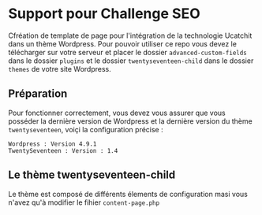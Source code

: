 # Support pour Challenge SEO
Cfréation de template de page pour l'intégration de la technologie Ucatchit dans un thème Wordpress. Pour pouvoir utiliser ce repo vous devez le télécharger sur votre serveur et placer le dossier `advanced-custom-fields` dans le dossier `plugins` et le dossier `twentyseventeen-child` dans le dossier `themes` de votre site Wordpress.

## Préparation
Pour fonctionner correctement, vous devez vous assurer que vous posséder la dernière version de Wordpress et la dernière version du thème `twentyseventeen`, voiçi la configuration précise :
```
Wordpress : Version 4.9.1
TwentySeventeen : Version : 1.4
```

## Le thème twentyseventeen-child
Le thème est composé de différents élements de configuration masi vous n'avez qu'à modifier le fihier `content-page.php`

```php
```